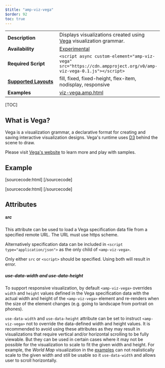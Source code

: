 ```yaml
---
$title: "amp-viz-vega"
$order: 92
toc: true
---
```


<!---
Copyright 2016 The AMP HTML Authors. All Rights Reserved.

Licensed under the Apache License, Version 2.0 (the "License");
you may not use this file except in compliance with the License.
You may obtain a copy of the License at

      http://www.apache.org/licenses/LICENSE-2.0

Unless required by applicable law or agreed to in writing, software
distributed under the License is distributed on an "AS-IS" BASIS,
WITHOUT WARRANTIES OR CONDITIONS OF ANY KIND, either express or implied.
See the License for the specific language governing permissions and
limitations under the License.
-->



<table>
  <tr>
    <td width="40%"><strong>Description</strong></td>
    <td>Displays visualizations created using <a href="https://vega.github.io/vega/">Vega</a> visualization grammar.</td>
  </tr>
  <tr>
    <td width="40%"><strong>Availability</strong></td>
    <td><a href="https://www.ampproject.org/docs/reference/experimental.html">Experimental</a></td>
  </tr>
  <tr>
    <td width="40%"><strong>Required Script</strong></td>
    <td><code>&lt;script async custom-element="amp-viz-vega" src="https://cdn.ampproject.org/v0/amp-viz-vega-0.1.js">&lt;/script></code></td>
  </tr>
  <tr>
    <td class="col-fourty"><strong><a href="https://www.ampproject.org/docs/guides/responsive/control_layout.html">Supported Layouts</a></strong></td>
    <td>fill, fixed, fixed-height, flex-item, nodisplay, responsive</td>
  </tr>
  <tr>
    <td width="40%"><strong>Examples</strong></td>
    <td><a href="https://github.com/ampproject/amphtml/blob/master/examples/viz-vega.amp.html">viz-vega.amp.html</a></td>
  </tr>
</table>

[TOC]

## What is Vega?
Vega is a visualization grammar, a declarative format for creating and saving
interactive visualization designs. Vega's runtime uses [D3](https://github.com/d3/d3)
behind the scene to draw.

Please visit [Vega's website](https://vega.github.io/vega/)
to learn more and play with samples.

## Example

[sourcecode:html]
<amp-viz-vega
    src="https://raw.githubusercontent.com/vega/vega/master/examples/bar.json"
    layout="responsive"
    width="400" height="200"></amp-viz-vega>
[/sourcecode]

[sourcecode:html]
 <amp-viz-vega width="400" height="400" layout="responsive">
    <!-- https://github.com/vega/vega/blob/master/examples/arc.json -->
    <script type="application/json">
      {
        "width": 400,
        "height": 400,
        "data": [
          {
            "name": "table",
            "values": [12, 23, 47, 6, 52, 19],
            "transform": [{"type": "pie", "field": "data"}]
          }
        ],
        "scales": [
          {
            "name": "r",
            "type": "sqrt",
            "domain": {"data": "table", "field": "data"},
            "range": [20, 100]
          }
        ],
        "marks": [
          {
            "type": "arc",
            "from": {"data": "table"},
            "properties": {
              "enter": {
                "x": {"field": {"group": "width"}, "mult": 0.5},
                "y": {"field": {"group": "height"}, "mult": 0.5},
                "startAngle": {"field": "layout_start"},
                "endAngle": {"field": "layout_end"},
                "innerRadius": {"value": 20},
                "outerRadius": {"scale": "r", "field": "data"},
                "stroke": {"value": "#fff"}
              },
              "update": {
                "fill": {"value": "#ccc"}
              },
              "hover": {
                "fill": {"value": "pink"}
              }
            }
          },
          {
            "type": "text",
            "from": {"data": "table"},
            "properties": {
              "enter": {
                "x": {"field": {"group": "width"}, "mult": 0.5},
                "y": {"field": {"group": "height"}, "mult": 0.5},
                "radius": {"scale": "r", "field": "data", "offset": 8},
                "theta": {"field": "layout_mid"},
                "fill": {"value": "#000"},
                "align": {"value": "center"},
                "baseline": {"value": "middle"},
                "text": {"field": "data"}
              }
            }
          }
        ]
      }
      </script>
  </amp-viz-vega>
[/sourcecode]

## Attributes

##### src

This attribute can be used to load a Vega specification data file
from a specified remote URL. The URL must use https scheme.

Alternatively specification data can be included in `<script type="application/json">`
as the only child of `<amp-viz-vega>`.

Only either `src` or `<script>` should be specified. Using both will result in error.

##### use-data-width and use-data-height

To support responsive visualization, by default `<amp-viz-vega>` overrides `width`
and `height` values defined in the Vega specification data with the actual width
and height of the `<amp-viz-vega>` element and re-renders when the size of the
element changes (e.g. going to landscape from portrait on phones).

`use-data-width` and `use-data-height` attribute can be set to instruct `<amp-viz-vega>`
not to override the data-defined width and height values. It is recommended to avoid
using these attributes as they may result in visualizations that require vertical
and/or horizontal scrolling to be fully viewable. But they can be used in certain
cases where it may not be possible for the visualization to scale to fit the given
width and height. For example, the *World Map* visualization in the
[examples](https://github.com/ampproject/amphtml/blob/master/examples/viz-vega.amp.html)
can not realistically scale to the given width and still be usable so it `use-data-width`
and allows user to scroll horizontally.
